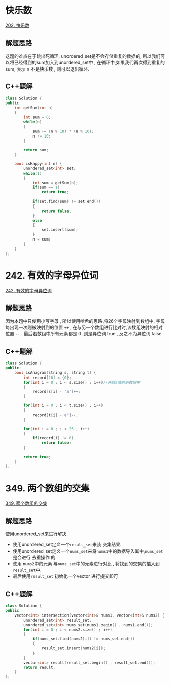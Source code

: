 
# 快乐数
[202. 快乐数](https://leetcode.cn/problems/happy-number/)

## 解题思路
这题的难点在于跳出死循环, unordered_set是不会存储重复的数据的, 所以我们可以将已经得到的sum加入到unordered_set中 , 在循环中,如果我们再次得到重复的sum, 表示 n 不是快乐数 , 则可以退出循环.

## C++题解
```cpp
class Solution {
public:
    int getSum(int n)
    {
        int sum = 0;
        while(n)
        {
            sum += (n % 10) * (n % 10);
            n /= 10;
        }

        return sum;
    }

    bool isHappy(int n) {
        unordered_set<int> set;
        while(1)
        {
            int sum = getSum(n);
            if(sum == 1)
                return true;
            
            if(set.find(sum) != set.end())
            {
                return false;
            }
            else
            {
                set.insert(sum);
            }
            n = sum;
        } 
    }
};
```


# 242. 有效的字母异位词
[242. 有效的字母异位词](https://leetcode.cn/problems/valid-anagram/)

## 解题思路
因为本题中只使用小写字母 , 所以使用哈希的思路,将26个字母映射到数组中, 字母每出现一次则被映射到的位置 `++` ,  在与另一个数组进行比对时,该数组映射的相对位置 `--` . 最后若数组中所有元素都是 0 ,则是异位词 true , 反之不为异位词 false


## C++题解
```cpp
class Solution {
public:
    bool isAnagram(string s, string t) {
        int record[26] = {0};
        for(int i = 0 ; i < s.size() ; i++)//先将s映射到数组中
        {
            record[s[i] - 'a']++;
        }

        for(int i = 0 ; i < t.size() ; i++) 
        {
            record[t[i] -'a']--;
        }

        for(int i = 0 ; i < 26 ; i++)
        {
            if(record[i] != 0)
                return false;
        }

        return true;
    }
};
```



# 349. 两个数组的交集
 [349. 两个数组的交集](https://leetcode.cn/problems/intersection-of-two-arrays/)

## 解题思路
使用unordered_set来进行解决.

- 使用unordered_set定义一个`result_set`来装 交集结果.
- 使用unordered_set定义一个`nums_set`来将`nums1`中的数据导入其中,`nums_set`是会进行 去重操作 的.
- 使用 `nums2`中的元素 与`nums_set`中的元素进行对比 , 将找到的交集的插入到`result_set`中.
- 最后使用`result_set` 初始化一个vector 进行提交即可

## C++题解
```cpp
class Solution {
public:
    vector<int> intersection(vector<int>& nums1, vector<int>& nums2) {
        unordered_set<int> result_set;
        unordered_set<int> nums_set(nums1.begin() , nums1.end());
        for(int i = 0 ; i < nums2.size() ; i++)
        {
            if(nums_set.find(nums2[i]) != nums_set.end())
            {
                result_set.insert(nums2[i]);
            }
        }
        vector<int> result(result_set.begin() , result_set.end());
        return result;
    }
};
```